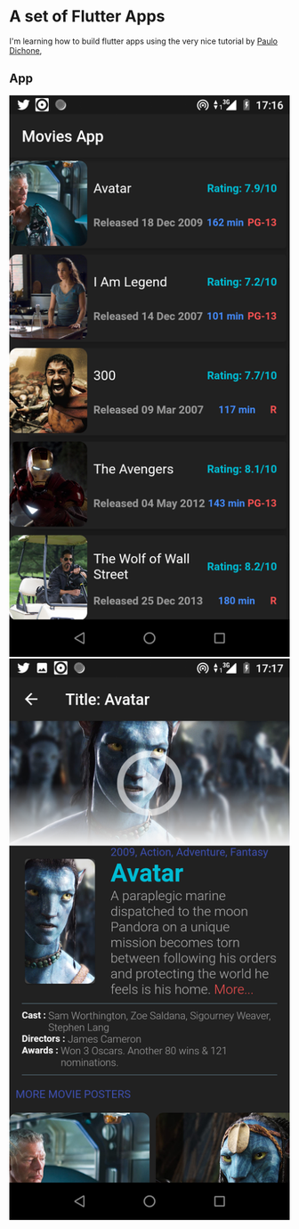 # A set of Flutter Apps

I'm learning how to build flutter apps using the very nice tutorial by [Paulo Dichone](https://github.com/PacktPublishing/The-Complete-Flutter-and-Dart-App-Development-Course-),

## App
![alt text](android/Screenshot_20210725-171647.png)
![alt text](android/Screenshot_20210725-171702.png)
